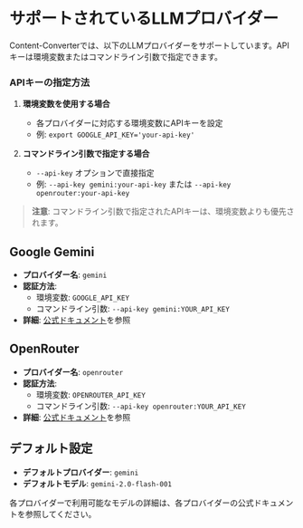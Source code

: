 # サポートされているLLMプロバイダー

Content-Converterでは、以下のLLMプロバイダーをサポートしています。APIキーは環境変数またはコマンドライン引数で指定できます。

### APIキーの指定方法

1. **環境変数を使用する場合**
   - 各プロバイダーに対応する環境変数にAPIキーを設定
   - 例: `export GOOGLE_API_KEY='your-api-key'`

2. **コマンドライン引数で指定する場合**
   - `--api-key` オプションで直接指定
   - 例: `--api-key gemini:your-api-key` または `--api-key openrouter:your-api-key`

> **注意**: コマンドライン引数で指定されたAPIキーは、環境変数よりも優先されます。

## Google Gemini

- **プロバイダー名**: `gemini`
- **認証方法**: 
  - 環境変数: `GOOGLE_API_KEY`
  - コマンドライン引数: `--api-key gemini:YOUR_API_KEY`
- **詳細**: [公式ドキュメント](https://ai.google.dev/)を参照

## OpenRouter

- **プロバイダー名**: `openrouter`
- **認証方法**: 
  - 環境変数: `OPENROUTER_API_KEY`
  - コマンドライン引数: `--api-key openrouter:YOUR_API_KEY`
- **詳細**: [公式ドキュメント](https://openrouter.ai/docs)を参照

## デフォルト設定

- **デフォルトプロバイダー**: `gemini`
- **デフォルトモデル**: `gemini-2.0-flash-001`

各プロバイダーで利用可能なモデルの詳細は、各プロバイダーの公式ドキュメントを参照してください。
